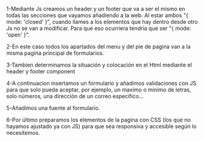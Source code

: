 1-Mediante Js creamos un header y un footer que va a ser el mismo en todas las secciones que vayamos añadiendo a la web. Al estar ambos "{ mode: 'closed' }", cuando llames a los elementos que hay dentro desde otro Js no se van a modificar. Para que eso ocurriera tendria que ser "{ mode: 'open' }". 

2-En este caso todos los apartados del menu y del pie de pagina van a la misma pagina principal de formularios. 

3-Tambien determinamos la situación y colocación en el Html mediante el header y footer component

4-A continuacion insertamos un formulario y añadimos validaciones con JS para que solo pueda aceptar, por ejemplo, un maximo o minimo de letras, solo números, una dirección de un correo especifico...

5-Añadimos una fuente al formulario.

6-Por último preparamos los elementos de la pagina con CSS (los que no hayamos ajustado ya con JS) para que sea responsiva y accesible según lo necesitemos.


